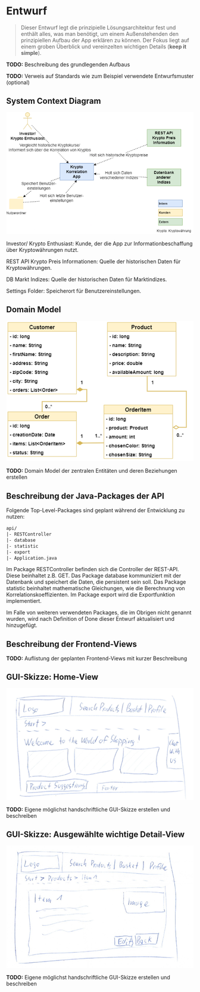 # Entwurf

> Dieser Entwurf legt die prinzipielle Lösungsarchitektur fest und enthält alles, was man benötigt, um einem Außenstehenden den prinzipiellen Aufbau der App erklären zu können.
> Der Fokus liegt auf einem groben Überblick und vereinzelten wichtigen Details (**keep it simple**).

**TODO:** Beschreibung des grundlegenden Aufbaus

**TODO:** Verweis auf Standards wie zum Beispiel verwendete Entwurfsmuster (optional)

## System Context Diagram

![System Context Diagram](images/CryptoCorrelation_context-diagramv1.1.png)

Investor/ Krypto Enthusiast: Kunde, der die App zur Informationbeschaffung über Kryptowährungen nutzt.

REST API Krypto Preis Informationen: Quelle der historischen Daten für Kryptowährungen.

DB Markt Indizes: Quelle der historischen Daten für Marktindizes.

Settings Folder: Speicherort für Benutzereinstellungen.

## Domain Model

![Domain Model](images/domain-model.png)

**TODO:** Domain Model der zentralen Entitäten und deren Beziehungen erstellen

## Beschreibung der Java-Packages der API

Folgende Top-Level-Packages sind geplant während der Entwicklung zu nutzen:
```
api/
|- RESTController
|- database
|- statistic
|- export
|- Application.java
```
Im Package RESTController befinden sich die Controller der REST-API. Diese beinhaltet z.B. GET.
Das Package database kommuniziert mit der Datenbank und speichert die Daten, die persistent sein soll.
Das Package statistic beinhaltet mathematische Gleichungen, wie die Berechnung von Korrelationskoeffizienten.
Im Package export wird die Exportfunktion implementiert.

Im Falle von weiteren verwendeten Packages, die im Obrigen nicht genannt wurden, wird nach Definition of Done dieser Entwurf aktualisiert und hinzugefügt.


## Beschreibung der Frontend-Views

**TODO:** Auflistung der geplanten Frontend-Views mit kurzer Beschreibung

## GUI-Skizze: Home-View

![GUI Sketch Home View](sketches/gui-sketch-home-view.jpg)

**TODO:** Eigene möglichst handschriftliche GUI-Skizze erstellen und beschreiben

## GUI-Skizze: Ausgewählte wichtige Detail-View

![GUI Sketch Detail View](sketches/gui-sketch-detail-view.jpg)

**TODO:** Eigene möglichst handschriftliche GUI-Skizze erstellen und beschreiben
